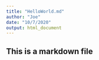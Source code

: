 ```yaml
---
title: "HelloWorld.md"
author: "Joe"
date: "10/7/2020"
output: html_document
---
```

## This is a markdown file